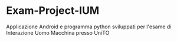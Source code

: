 # Exam-Project-IUM

Applicazione Android e programma python sviluppati per l'esame di Interazione Uomo Macchina presso UniTO
